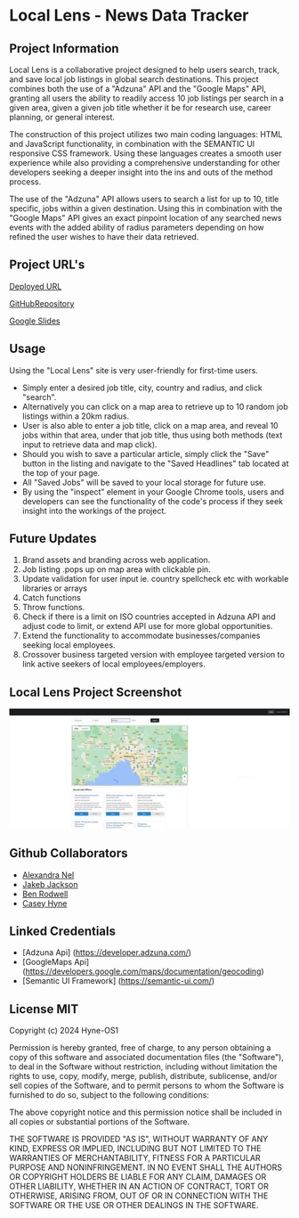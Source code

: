# Local Lens - News Data Tracker 

## Project Information 

Local Lens is a collaborative project designed to help users search, track, and save local job listings in global search destinations. This project combines both the use of a "Adzuna" API and the "Google Maps" API, granting all users the ability to readily access 10 job listings per search in a given area, given a given job title whether it be for research use, career planning, or general interest.

The construction of this project utilizes two main coding languages: HTML and JavaScript functionality, in combination with the SEMANTIC UI responsive CSS framework. Using these languages creates a smooth user experience while also providing a comprehensive understanding for other developers seeking a deeper insight into the ins and outs of the method process.

The use of the "Adzuna" API allows users to search a list for up to 10, title specific, jobs within a given destination. Using this in combination with the "Google Maps" API gives an exact pinpoint location of any searched news events with the added ability of radius parameters depending on how refined the user wishes to have their data retrieved.

## Project URL's

[Deployed URL](https://jakebjackson.github.io/Local-Lens/)  

[GitHubRepository](https://github.com/JakebJackson/Local-Lens/)

[Google Slides](https://docs.google.com/presentation/d/1NZZXKzB9Tw0f0PkNFrdUUmuMWjwgp1JFCdDhdE2UyXU/edit?usp=sharing)

## Usage

Using the "Local Lens" site is very user-friendly for first-time users.  
* Simply enter a desired job title, city, country and radius, and click "search".   
* Alternatively you can click on a map area to retrieve up to 10 random job listings within a 20km radius.  
* User is also able to enter a job title, click on a map area, and reveal 10 jobs within that area, under that job title, thus using both methods (text input to retrieve data and map click).  
* Should you wish to save a particular article, simply click the "Save" button in the listing and navigate to the "Saved Headlines" tab located at the top of your page.   
* All "Saved Jobs" will be saved to your local storage for future use.   
* By using the "inspect" element in your Google Chrome tools, users and developers can see the functionality of the code's process if they seek insight into the workings of the project.  

## Future Updates 

1. Brand assets and branding across web application.
2. Job listing .pops up on map area with clickable pin.
3. Update validation for user input ie. country spellcheck etc with workable libraries or arrays
4. Catch functions
5. Throw functions.
6. Check if there is a limit on ISO countries accepted in Adzuna API and adjust code to limit, or extend API use for more global opportunities.
7. Extend the functionality to accommodate businesses/companies seeking local employees. 
8. Crossover business targeted version with employee targeted version to link active seekers of local employees/employers.



## Local Lens Project Screenshot

![Deployed Site](/assets/Site-img.JPG)

## Github Collaborators 

* [Alexandra Nel](https://github.com/AlexandraNel)
* [Jakeb Jackson ](https://github.com/JakebJackson)
* [Ben Rodwell](https://github.com/BenRodwell)
* [Casey Hyne](https://github.com/Hyne-OS1)

## Linked Credentials 

* [Adzuna Api] (https://developer.adzuna.com/)
* [GoogleMaps Api] (https://developers.google.com/maps/documentation/geocoding)
* [Semantic UI Framework] (https://semantic-ui.com/)

## License MIT

Copyright (c) 2024 Hyne-OS1

Permission is hereby granted, free of charge, to any person obtaining a copy
of this software and associated documentation files (the "Software"), to deal
in the Software without restriction, including without limitation the rights
to use, copy, modify, merge, publish, distribute, sublicense, and/or sell
copies of the Software, and to permit persons to whom the Software is
furnished to do so, subject to the following conditions:

The above copyright notice and this permission notice shall be included in all
copies or substantial portions of the Software.

THE SOFTWARE IS PROVIDED "AS IS", WITHOUT WARRANTY OF ANY KIND, EXPRESS OR
IMPLIED, INCLUDING BUT NOT LIMITED TO THE WARRANTIES OF MERCHANTABILITY,
FITNESS FOR A PARTICULAR PURPOSE AND NONINFRINGEMENT. IN NO EVENT SHALL THE
AUTHORS OR COPYRIGHT HOLDERS BE LIABLE FOR ANY CLAIM, DAMAGES OR OTHER
LIABILITY, WHETHER IN AN ACTION OF CONTRACT, TORT OR OTHERWISE, ARISING FROM,
OUT OF OR IN CONNECTION WITH THE SOFTWARE OR THE USE OR OTHER DEALINGS IN THE
SOFTWARE.
